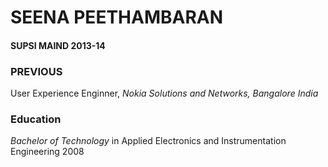 # SEENA PEETHAMBARAN
#### SUPSI MAIND 2013-14

### PREVIOUS
User Experience Enginner, *Nokia Solutions and Networks, Bangalore India*

### Education
*Bachelor of Technology* in Applied Electronics and Instrumentation Engineering 2008
